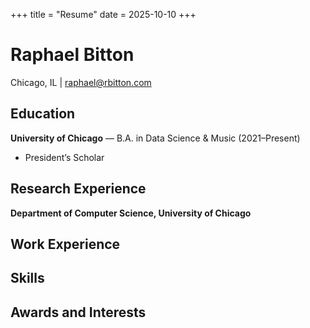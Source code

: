+++
title = "Resume"
date = 2025-10-10
+++

# Raphael Bitton
Chicago, IL | raphael@rbitton.com

## Education
**University of Chicago** — B.A. in Data Science & Music (2021–Present)
- President’s Scholar

## Research Experience
**Department of Computer Science, University of Chicago**

## Work Experience

## Skills

## Awards and Interests
